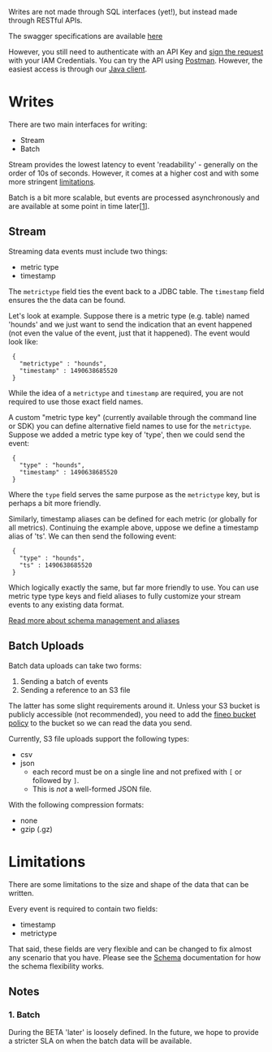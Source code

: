 Writes are not made through SQL interfaces (yet!), but instead made through RESTful APIs.

The swagger specifications are available [here]

However, you still need to authenticate with an API Key and
[sign the request](http://docs.aws.amazon.com/general/latest/gr/signing_aws_api_requests.html) 
with your IAM Credentials. You can try the API using [Postman](https://www.getpostman.com/). 
However, the easiest access is through our [Java client](client/java-client).

# Writes

There are two main interfaces for writing:

  * Stream
  * Batch
  
Stream provides the lowest latency to event 'readability' - generally on the order of 10s of 
seconds. However, it comes at a higher cost and with some more stringent
[limitations](#limitations).

Batch is a bit more scalable, but events are processed asynchronously and are available at some 
point in time later[[1](#1-batch)].

## Stream

Streaming data events must include two things:

 * metric type
 * timestamp
 
The `metrictype` field ties the event back to a JDBC table. The `timestamp` field ensures the the data can be found.

Let's look at example. Suppose there is a metric type (e.g. table) named 'hounds' and we just want to send the indication that an event happened (not even the value of the event, just that it happened). The event would look like:

```
 {
   "metrictype" : "hounds",
   "timestamp" : 1490638685520
 }
```

While the idea of a `metrictype` and `timestamp` are required, you are not required to use those exact field names.

A custom "metric type key" (currently available through the command line or SDK) you can define alternative field names to use for the `metrictype`. Suppose we added a metric type key of 'type', then we could send the event:

```
 {
   "type" : "hounds",
   "timestamp" : 1490638685520
 }
```

Where the `type` field serves the same purpose as the `metrictype` key, but is perhaps a bit more friendly.


Similarly, timestamp aliases can be defined for each metric (or globally for all metrics). Continuing the example above, uppose we define a timestamp alias of 'ts'. We can then send the following event:

```
 {
   "type" : "hounds",
   "ts" : 1490638685520
 }
```

Which logically exactly the same, but far more friendly to use. You can use metric type type keys and field aliases to fully customize your stream events to any existing data format.

[Read more about schema management and aliases](/schema)

## Batch Uploads

Batch data uploads can take two forms:

 1. Sending a batch of events
 2. Sending a reference to an S3 file

The latter has some slight requirements around it. Unless your S3 bucket is publicly accessible 
(not recommended), you need to add the [fineo bucket policy](batch-upload-bucket-policy.json) to 
the bucket so we can read the data you send.
 
Currently, S3 file uploads support the following types:

  * csv
  * json
    * each record must be on a single line and not prefixed with `[` or followed by `]`. 
    * This is _not_ a well-formed JSON file.

With the following compression formats:

  * none
  * gzip (.gz)

# Limitations

There are some limitations to the size and shape of the data that can be written.
 
Every event is required to contain two fields:

  * timestamp
  * metrictype
  
That said, these fields are very flexible and can be changed to fix almost any scenario that you 
have. Please see the [Schema](Schema) documentation for how the schema flexibility works.

## Notes

### 1. Batch
During the BETA 'later' is loosely defined. In the future, we hope to provide a stricter SLA 
on when the batch data will be available.

[here]: http://api-doc.fineo.io
